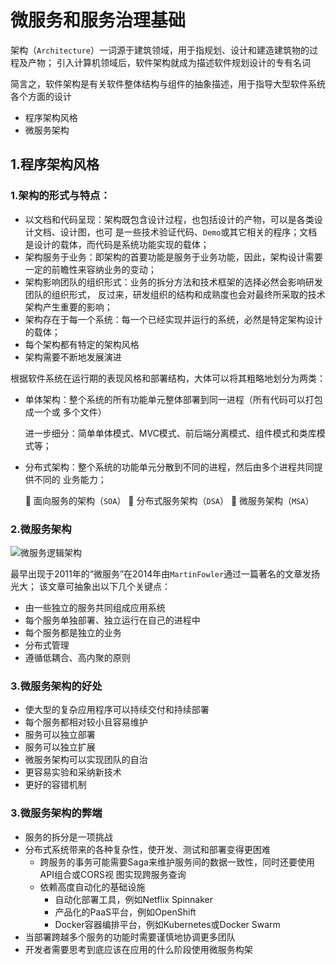 # 微服务和服务治理基础
架构（`Architecture`）一词源于建筑领域，用于指规划、设计和建造建筑物的过程及产物；
引入计算机领域后，软件架构就成为描述软件规划设计的专有名词

简言之，软件架构是有关软件整体结构与组件的抽象描述，用于指导大型软件系统各个方面的设计

- 程序架构风格
- 微服务架构


## 1.程序架构风格


### 1.架构的形式与特点：
- 以文档和代码呈现：架构既包含设计过程，也包括设计的产物，可以是各类设计文档、设计图，也可 是一些技术验证代码、`Demo`或其它相关的程序；文档是设计的载体，而代码是系统功能实现的载体； 
- 架构服务于业务：即架构的首要功能是服务于业务功能，因此，架构设计需要一定的前瞻性来容纳业务的变动； 
- 架构影响团队的组织形式：业务的拆分方法和技术框架的选择必然会影响研发团队的组织形式，
反过来，研发组织的结构和成熟度也会对最终所采取的技术架构产生重要的影响；
- 架构存在于每一个系统：每一个已经实现并运行的系统，必然是特定架构设计的载体；
- 每个架构都有特定的架构风格 
- 架构需要不断地发展演进

根据软件系统在运行期的表现风格和部署结构，大体可以将其粗略地划分为两类：

- 单体架构：整个系统的所有功能单元整体部署到同一进程（所有代码可以打包成一个或 多个文件）
    
    进一步细分：简单单体模式、MVC模式、前后端分离模式、组件模式和类库模式等；

- 分布式架构：整个系统的功能单元分散到不同的进程，然后由多个进程共同提供不同的 业务能力；

     面向服务的架构（`SOA`）  分布式服务架构（`DSA`）  微服务架构（`MSA`）

### 2.微服务架构

![微服务逻辑架构](https://github-aaron89.oss-cn-beijing.aliyuncs.com/istio/%E5%BE%AE%E6%9C%8D%E5%8A%A1%E9%80%BB%E8%BE%91%E6%9E%B6%E6%9E%84.png)

最早出现于2011年的“微服务”在2014年由`MartinFowler`通过一篇著名的文章发扬光大；
该文章可抽象出以下几个关键点：
- 由一些独立的服务共同组成应用系统 
- 每个服务单独部署、独立运行在自己的进程中 
- 每个服务都是独立的业务 
- 分布式管理
- 遵循低耦合、高内聚的原则

### 3.微服务架构的好处
- 使大型的复杂应用程序可以持续交付和持续部署
- 每个服务都相对较小且容易维护
- 服务可以独立部署 
- 服务可以独立扩展 
- 微服务架构可以实现团队的自治 
- 更容易实验和采纳新技术
- 更好的容错机制

### 3.微服务架构的弊端
- 服务的拆分是一项挑战 
- 分布式系统带来的各种复杂性，使开发、测试和部署变得更困难
  - 跨服务的事务可能需要Saga来维护服务间的数据一致性，同时还要使用API组合或CORS视 图实现跨服务查询 
  - 依赖高度自动化的基础设施
    - 自动化部署工具，例如Netflix Spinnaker 
    - 产品化的PaaS平台，例如OpenShift 
    - Docker容器编排平台，例如Kubernetes或Docker Swarm
- 当部署跨越多个服务的功能时需要谨慎地协调更多团队
- 开发者需要思考到底应该在应用的什么阶段使用微服务构架

